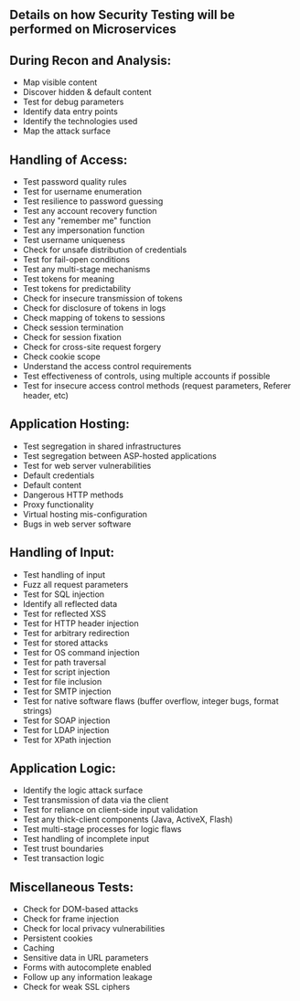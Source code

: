 ## Details on how Security Testing will be performed on Microservices

## During Recon and Analysis:
* Map visible content
* Discover hidden & default content
* Test for debug parameters
* Identify data entry points
* Identify the technologies used
* Map the attack surface

## Handling of Access:
* Test password quality rules
* Test for username enumeration
* Test resilience to password guessing
* Test any account recovery function
* Test any "remember me" function
* Test any impersonation function
* Test username uniqueness
* Check for unsafe distribution of credentials
* Test for fail-open conditions
* Test any multi-stage mechanisms
* Test tokens for meaning
* Test tokens for predictability
* Check for insecure transmission of tokens
* Check for disclosure of tokens in logs
* Check mapping of tokens to sessions
* Check session termination
* Check for session fixation
* Check for cross-site request forgery
* Check cookie scope
* Understand the access control requirements
* Test effectiveness of controls, using multiple accounts if possible
* Test for insecure access control methods (request parameters, Referer header, etc)

## Application Hosting:
* Test segregation in shared infrastructures
* Test segregation between ASP-hosted applications
* Test for web server vulnerabilities
* Default credentials
* Default content
* Dangerous HTTP methods
* Proxy functionality
* Virtual hosting mis-configuration
* Bugs in web server software

## Handling of Input:
* Test handling of input
* Fuzz all request parameters
* Test for SQL injection
* Identify all reflected data
* Test for reflected XSS
* Test for HTTP header injection
* Test for arbitrary redirection
* Test for stored attacks
* Test for OS command injection
* Test for path traversal
* Test for script injection
* Test for file inclusion
* Test for SMTP injection
* Test for native software flaws (buffer overflow, integer bugs, format strings)
* Test for SOAP injection
* Test for LDAP injection
* Test for XPath injection

## Application Logic:
* Identify the logic attack surface
* Test transmission of data via the client
* Test for reliance on client-side input validation
* Test any thick-client components (Java, ActiveX, Flash)
* Test multi-stage processes for logic flaws
* Test handling of incomplete input
* Test trust boundaries
* Test transaction logic

## Miscellaneous Tests:
* Check for DOM-based attacks
* Check for frame injection
* Check for local privacy vulnerabilities
* Persistent cookies
* Caching
* Sensitive data in URL parameters
* Forms with autocomplete enabled
* Follow up any information leakage
* Check for weak SSL ciphers
